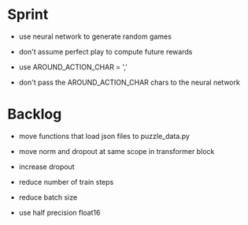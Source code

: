 # Sprint

- use neural network to generate random games

- don't assume perfect play to compute future rewards
- use AROUND_ACTION_CHAR = ','
- don't pass the AROUND_ACTION_CHAR chars to the neural network

# Backlog

- move functions that load json files to puzzle_data.py
- move norm and dropout at same scope in transformer block
- increase dropout

- reduce number of train steps
- reduce batch size

- use half precision float16
